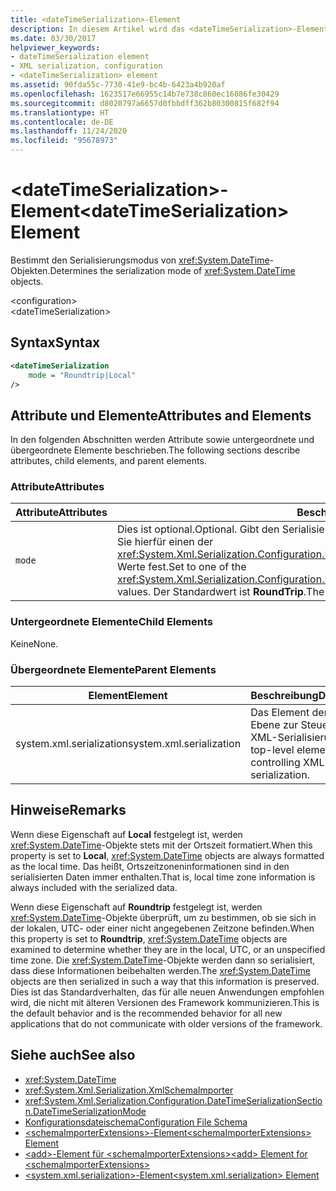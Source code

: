 ```yaml
---
title: <dateTimeSerialization>-Element
description: In diesem Artikel wird das <dateTimeSerialization>-Element beschrieben, das den Serialisierungsmodus von DateTime-Objekten bestimmt.
ms.date: 03/30/2017
helpviewer_keywords:
- dateTimeSerialization element
- XML serialization, configuration
- <dateTimeSerialization> element
ms.assetid: 90fda55c-7730-41e9-bc4b-6423a4b920af
ms.openlocfilehash: 1623517e66955c14b7e738c860ec16086fe30429
ms.sourcegitcommit: d8020797a6657d0fbbdff362b80300815f682f94
ms.translationtype: HT
ms.contentlocale: de-DE
ms.lasthandoff: 11/24/2020
ms.locfileid: "95678973"
---
```

# <a name="datetimeserialization-element"></a><span data-ttu-id="023ee-103">\<dateTimeSerialization>-Element</span><span class="sxs-lookup"><span data-stu-id="023ee-103">\<dateTimeSerialization> Element</span></span>

<span data-ttu-id="023ee-104">Bestimmt den Serialisierungsmodus von <xref:System.DateTime>-Objekten.</span><span class="sxs-lookup"><span data-stu-id="023ee-104">Determines the serialization mode of <xref:System.DateTime> objects.</span></span>  
  
 \<configuration>  
\<dateTimeSerialization>  
  
## <a name="syntax"></a><span data-ttu-id="023ee-105">Syntax</span><span class="sxs-lookup"><span data-stu-id="023ee-105">Syntax</span></span>  
  
```xml  
<dateTimeSerialization  
    mode = "Roundtrip|Local"  
/>  
```  
  
## <a name="attributes-and-elements"></a><span data-ttu-id="023ee-106">Attribute und Elemente</span><span class="sxs-lookup"><span data-stu-id="023ee-106">Attributes and Elements</span></span>  

 <span data-ttu-id="023ee-107">In den folgenden Abschnitten werden Attribute sowie untergeordnete und übergeordnete Elemente beschrieben.</span><span class="sxs-lookup"><span data-stu-id="023ee-107">The following sections describe attributes, child elements, and parent elements.</span></span>  
  
### <a name="attributes"></a><span data-ttu-id="023ee-108">Attribute</span><span class="sxs-lookup"><span data-stu-id="023ee-108">Attributes</span></span>  
  
|<span data-ttu-id="023ee-109">Attribute</span><span class="sxs-lookup"><span data-stu-id="023ee-109">Attributes</span></span>|<span data-ttu-id="023ee-110">Beschreibung</span><span class="sxs-lookup"><span data-stu-id="023ee-110">Description</span></span>|  
|----------------|-----------------|  
|`mode`|<span data-ttu-id="023ee-111">Dies ist optional.</span><span class="sxs-lookup"><span data-stu-id="023ee-111">Optional.</span></span> <span data-ttu-id="023ee-112">Gibt den Serialisierungsmodus an.</span><span class="sxs-lookup"><span data-stu-id="023ee-112">Specifies the serialization mode.</span></span> <span data-ttu-id="023ee-113">Legen Sie hierfür einen der <xref:System.Xml.Serialization.Configuration.DateTimeSerializationSection.DateTimeSerializationMode>-Werte fest.</span><span class="sxs-lookup"><span data-stu-id="023ee-113">Set to one of the <xref:System.Xml.Serialization.Configuration.DateTimeSerializationSection.DateTimeSerializationMode> values.</span></span> <span data-ttu-id="023ee-114">Der Standardwert ist **RoundTrip**.</span><span class="sxs-lookup"><span data-stu-id="023ee-114">The default is **RoundTrip**.</span></span>|  
  
### <a name="child-elements"></a><span data-ttu-id="023ee-115">Untergeordnete Elemente</span><span class="sxs-lookup"><span data-stu-id="023ee-115">Child Elements</span></span>  

 <span data-ttu-id="023ee-116">Keine</span><span class="sxs-lookup"><span data-stu-id="023ee-116">None.</span></span>  
  
### <a name="parent-elements"></a><span data-ttu-id="023ee-117">Übergeordnete Elemente</span><span class="sxs-lookup"><span data-stu-id="023ee-117">Parent Elements</span></span>  
  
|<span data-ttu-id="023ee-118">Element</span><span class="sxs-lookup"><span data-stu-id="023ee-118">Element</span></span>|<span data-ttu-id="023ee-119">Beschreibung</span><span class="sxs-lookup"><span data-stu-id="023ee-119">Description</span></span>|  
|-------------|-----------------|  
|<span data-ttu-id="023ee-120">system.xml.serialization</span><span class="sxs-lookup"><span data-stu-id="023ee-120">system.xml.serialization</span></span>|<span data-ttu-id="023ee-121">Das Element der obersten Ebene zur Steuerung der XML-Serialisierung.</span><span class="sxs-lookup"><span data-stu-id="023ee-121">The top-level element for controlling XML serialization.</span></span>|  
  
## <a name="remarks"></a><span data-ttu-id="023ee-122">Hinweise</span><span class="sxs-lookup"><span data-stu-id="023ee-122">Remarks</span></span>  

<span data-ttu-id="023ee-123">Wenn diese Eigenschaft auf **Local** festgelegt ist, werden <xref:System.DateTime>-Objekte stets mit der Ortszeit formatiert.</span><span class="sxs-lookup"><span data-stu-id="023ee-123">When this property is set to **Local**, <xref:System.DateTime> objects are always formatted as the local time.</span></span> <span data-ttu-id="023ee-124">Das heißt, Ortszeitzoneninformationen sind in den serialisierten Daten immer enthalten.</span><span class="sxs-lookup"><span data-stu-id="023ee-124">That is, local time zone information is always included with the serialized data.</span></span>
  
<span data-ttu-id="023ee-125">Wenn diese Eigenschaft auf **Roundtrip** festgelegt ist, werden <xref:System.DateTime>-Objekte überprüft, um zu bestimmen, ob sie sich in der lokalen, UTC- oder einer nicht angegebenen Zeitzone befinden.</span><span class="sxs-lookup"><span data-stu-id="023ee-125">When this property is set to **Roundtrip**, <xref:System.DateTime> objects are examined to determine whether they are in the local, UTC, or an unspecified time zone.</span></span> <span data-ttu-id="023ee-126">Die <xref:System.DateTime>-Objekte werden dann so serialisiert, dass diese Informationen beibehalten werden.</span><span class="sxs-lookup"><span data-stu-id="023ee-126">The <xref:System.DateTime> objects are then serialized in such a way that this information is preserved.</span></span> <span data-ttu-id="023ee-127">Dies ist das Standardverhalten, das für alle neuen Anwendungen empfohlen wird, die nicht mit älteren Versionen des Framework kommunizieren.</span><span class="sxs-lookup"><span data-stu-id="023ee-127">This is the default behavior and is the recommended behavior for all new applications that do not communicate with older versions of the framework.</span></span>  
  
## <a name="see-also"></a><span data-ttu-id="023ee-128">Siehe auch</span><span class="sxs-lookup"><span data-stu-id="023ee-128">See also</span></span>

- <xref:System.DateTime>
- <xref:System.Xml.Serialization.XmlSchemaImporter>
- <xref:System.Xml.Serialization.Configuration.DateTimeSerializationSection.DateTimeSerializationMode>
- [<span data-ttu-id="023ee-129">Konfigurationsdateischema</span><span class="sxs-lookup"><span data-stu-id="023ee-129">Configuration File Schema</span></span>](../../framework/configure-apps/file-schema/index.md)
- [<span data-ttu-id="023ee-130">\<schemaImporterExtensions>-Element</span><span class="sxs-lookup"><span data-stu-id="023ee-130">\<schemaImporterExtensions> Element</span></span>](schemaimporterextensions-element.md)
- [<span data-ttu-id="023ee-131">\<add>-Element für \<schemaImporterExtensions></span><span class="sxs-lookup"><span data-stu-id="023ee-131">\<add> Element for \<schemaImporterExtensions></span></span>](add-element-for-schemaimporterextensions.md)
- [<span data-ttu-id="023ee-132">\<system.xml.serialization>-Element</span><span class="sxs-lookup"><span data-stu-id="023ee-132">\<system.xml.serialization> Element</span></span>](system-xml-serialization-element.md)
